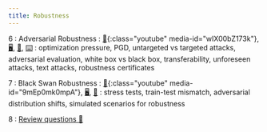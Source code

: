 ```yaml
---
title: Robustness
---
```


6
: Adversarial Robustness
: [🎥](#media-popup){:class="youtube" media-id="wIX00bZ173k"}, [🖥️](https://docs.google.com/presentation/d/1HzloChC0XElQkCTI181CN6OaYcVNnB5l37sfuANkcq0/edit?usp=sharing), [📖](https://github.com/centerforaisafety/Intro_to_ML_Safety/blob/master/Adversarial%20Robustness/main.md), [⌨️](https://colab.research.google.com/drive/1ezV-jXyPgXDMSo6LqXyRgV_f2ky0cCFH?copy)
: optimization pressure, PGD, untargeted vs targeted attacks, adversarial evaluation, white box vs black box, transferability, unforeseen attacks, text attacks, robustness certificates

7
: Black Swan Robustness
: [🎥](#media-popup){:class="youtube" media-id="9mEp0mk0mpA"}, [🖥️️](https://docs.google.com/presentation/d/1uW7hNstJAq7_lSyk3yP8yTSjN85itESbDHFRi1F4wiw/edit?usp=sharing), [📖](https://github.com/centerforaisafety/Intro_to_ML_Safety/blob/master/Black%20Swan%20Robustness/main.md)
: stress tests, train-test mismatch, adversarial distribution shifts, simulated scenarios for robustness

8
: [Review questions 📝](https://drive.google.com/file/d/1ypEmCfBjDw3e0CS7urfb8pmwj1goAk97/view?usp=sharing)
